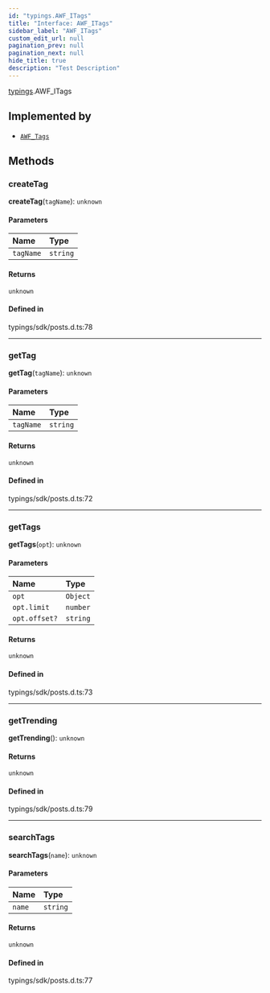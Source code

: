 ```yaml
---
id: "typings.AWF_ITags"
title: "Interface: AWF_ITags"
sidebar_label: "AWF_ITags"
custom_edit_url: null
pagination_prev: null
pagination_next: null
hide_title: true
description: "Test Description"
---
```


[typings](../namespaces/typings.md).AWF_ITags

## Implemented by

- [`AWF_Tags`](../classes/sdk.AWF_Tags.md)

## Methods

### createTag

**createTag**(`tagName`): `unknown`

#### Parameters

| Name | Type |
| :------ | :------ |
| `tagName` | `string` |

#### Returns

`unknown`

#### Defined in

typings/sdk/posts.d.ts:78

___

### getTag

**getTag**(`tagName`): `unknown`

#### Parameters

| Name | Type |
| :------ | :------ |
| `tagName` | `string` |

#### Returns

`unknown`

#### Defined in

typings/sdk/posts.d.ts:72

___

### getTags

**getTags**(`opt`): `unknown`

#### Parameters

| Name | Type |
| :------ | :------ |
| `opt` | `Object` |
| `opt.limit` | `number` |
| `opt.offset?` | `string` |

#### Returns

`unknown`

#### Defined in

typings/sdk/posts.d.ts:73

___

### getTrending

**getTrending**(): `unknown`

#### Returns

`unknown`

#### Defined in

typings/sdk/posts.d.ts:79

___

### searchTags

**searchTags**(`name`): `unknown`

#### Parameters

| Name | Type |
| :------ | :------ |
| `name` | `string` |

#### Returns

`unknown`

#### Defined in

typings/sdk/posts.d.ts:77

